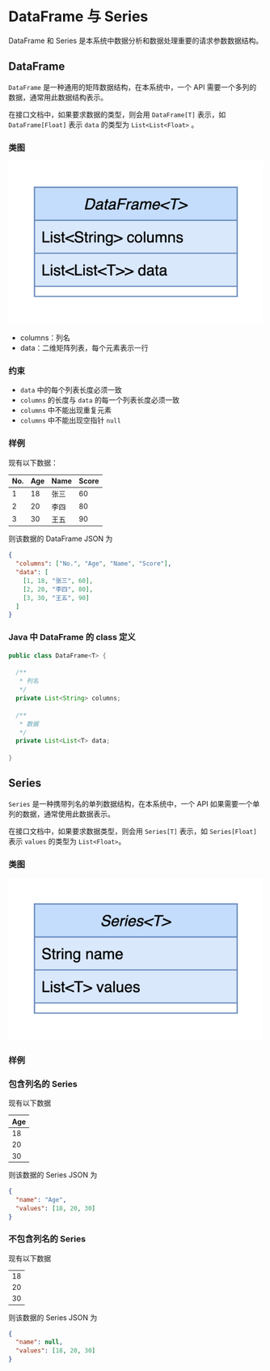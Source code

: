 # DataFrame 与 Series

DataFrame 和 Series 是本系统中数据分析和数据处理重要的请求参数数据结构。



## DataFrame

`DataFrame` 是一种通用的矩阵数据结构，在本系统中，一个 API 需要一个多列的数据，通常用此数据结构表示。

在接口文档中，如果要求数据的类型，则会用 `DataFrame[T]` 表示，如 `DataFrame[Float]` 表示 `data` 的类型为 `List<List<Float>` 。

### 类图

![Series](../image/dataframe.png)


+ columns：列名
+ data：二维矩阵列表，每个元素表示一行



### 约束

+ `data` 中的每个列表长度必须一致
+ `columns` 的长度与 `data` 的每一个列表长度必须一致
+ `columns` 中不能出现重复元素
+ `columns` 中不能出现空指针 `null`



### 样例

现有以下数据：

| No.  | Age  | Name | Score |
| ---- | ---- | ---- | ----- |
| 1    | 18   | 张三 | 60    |
| 2    | 20   | 李四 | 80    |
| 3    | 30   | 王五 | 90    |

则该数据的 DataFrame JSON 为

```json
{
  "columns": ["No.", "Age", "Name", "Score"],
  "data": [
    [1, 18, "张三", 60],
    [2, 20, "李四", 80],
    [3, 30, "王五", 90]
  ]
}
```



### Java 中 DataFrame 的 class 定义

```java
public class DataFrame<T> {
  
  /**
   * 列名
   */
  private List<String> columns;
  
  /**
   * 数据
   */
  private List<List<T> data;
  
}
```





## Series

`Series` 是一种携带列名的单列数据结构，在本系统中，一个 API 如果需要一个单列的数据，通常使用此数据表示。

在接口文档中，如果要求数据类型，则会用 `Series[T]` 表示，如 `Series[Float]` 表示 `values` 的类型为 `List<Float>`。



### 类图

![Series](../image/series.png)



### 样例



### 包含列名的 Series

现有以下数据

| Age  |
| ---- |
| 18   |
| 20   |
| 30   |

则该数据的 Series JSON 为

```json
{
  "name": "Age",
  "values": [18, 20, 30]
}
```



### 不包含列名的 Series

现有以下数据

|      |
| ---- |
| 18   |
| 20   |
| 30   |

则该数据的 Series JSON 为

```json
{
  "name": null,
  "values": [18, 20, 30]
}
```

